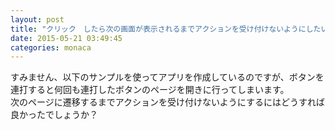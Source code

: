 ```yaml
---
layout: post
title: "クリック　したら次の画面が表示されるまでアクションを受け付けないようにしたい"
date: 2015-05-21 03:49:45
categories: monaca
---
```

<p>すみません、以下のサンプルを使ってアプリを作成しているのですが、ボタンを連打すると何回も連打したボタンのページを開きに行ってしまいます。<br>
次のページに遷移するまでアクションを受け付けないようにするにはどうすれば良かったでしょうか？</p>
